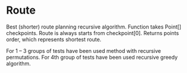 # Route

Best (shorter) route planning recursive algorithm.
Function takes Point[] checkpoints. Route is always starts from checkpoint[0]. Returns points order, which represents shortest route.

For 1 – 3 groups of tests have been used method with recursive permutations.
For 4th group of tests have been used recursive greedy algorithm.

